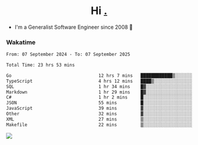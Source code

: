 <h1 align="center">Hi <a href="https://www.hackerrank.com/erasmosaraujo">.</a></h1>
 
- I'm a Generalist Software Engineer  since 2008 🚀
<!--  
<p align="left">
  <a href="https://github.com/erasmosoares/github-readme-stats">
    <img
      align="center"
      src="https://github-readme-stats.vercel.app/api/top-langs/?username=erasmosoares&theme=radical&layout=compact"
    />
  </a>
  <a href="https://github.com/erasmosoares/github-readme-stats">
    [![Harlok's WakaTime stats](https://github-readme-stats.vercel.app/api/wakatime?username=ffflabs)](https://github.com/anuraghazra/github-readme-stats)
  </a>
</p>

<!--
 ### Repo 
 
<p align="left">
 <a href="https://github.com/erasmosoares/github-readme-stats">
    <img
      align="center"
      height="165"
      src="https://github-readme-stats.vercel.app/api/pin?username=erasmosoares&repo=sample-node&title_color=fff&icon_color=f9f9f9&text_color=9f9f9f&bg_color=151515"
    />
  </a>
  <a href="https://github.com/erasmosoares/github-readme-stats">
    <img
      align="center"
      height="165"
      src="https://github-readme-stats.vercel.app/api/pin?username=erasmosoares&repo=sample-node&title_color=fff&icon_color=f9f9f9&text_color=9f9f9f&bg_color=151515"
    />
  </a>
</p>
-->

 ### Wakatime 

<!--START_SECTION:waka-->

```txt
From: 07 September 2024 - To: 07 September 2025

Total Time: 23 hrs 53 mins

Go                                 12 hrs 7 mins   ████████████▒░░░░░░░░░░░░   49.66 %
TypeScript                         4 hrs 12 mins   ████▒░░░░░░░░░░░░░░░░░░░░   17.24 %
SQL                                1 hr 34 mins    █▓░░░░░░░░░░░░░░░░░░░░░░░   06.47 %
Markdown                           1 hr 29 mins    █▓░░░░░░░░░░░░░░░░░░░░░░░   06.07 %
C#                                 1 hr 2 mins     █░░░░░░░░░░░░░░░░░░░░░░░░   04.27 %
JSON                               55 mins         █░░░░░░░░░░░░░░░░░░░░░░░░   03.81 %
JavaScript                         39 mins         ▓░░░░░░░░░░░░░░░░░░░░░░░░   02.69 %
Other                              32 mins         ▓░░░░░░░░░░░░░░░░░░░░░░░░   02.19 %
XML                                27 mins         ▒░░░░░░░░░░░░░░░░░░░░░░░░   01.87 %
Makefile                           22 mins         ▒░░░░░░░░░░░░░░░░░░░░░░░░   01.57 %
```

<!--END_SECTION:waka-->

![](https://komarev.com/ghpvc/?username=erasmosoares&color=brightgreen)
